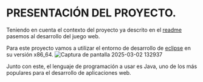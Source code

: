# PRESENTACIÓN DEL PROYECTO.

Teniendo en cuenta el contexto del proyecto ya descrito en el [readme](https://github.com/Danielm18687/SERVIDORES/blob/MICROPRIYECTO-2/README.md) pasemos al desarrollo del juego web.

Para este proyecto vamos a utilizar el entorno de desarrollo de [eclipse](https://www.eclipse.org/downloads/) en su versión x86_64.
![Captura de pantalla 2025-03-02 132937](https://github.com/user-attachments/assets/75fd03ae-66b8-43a6-8651-777c027aa8e5)

Junto con este, el lenguaje de programación a usar es Java, uno de los más populares para el desarrollo de aplicaciones web.
